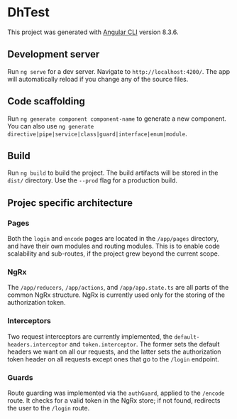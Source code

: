 # DhTest

This project was generated with [Angular CLI](https://github.com/angular/angular-cli) version 8.3.6.

## Development server

Run `ng serve` for a dev server. Navigate to `http://localhost:4200/`. The app will automatically reload if you change any of the source files.

## Code scaffolding

Run `ng generate component component-name` to generate a new component. You can also use `ng generate directive|pipe|service|class|guard|interface|enum|module`.

## Build

Run `ng build` to build the project. The build artifacts will be stored in the `dist/` directory. Use the `--prod` flag for a production build.

## Projec specific architecture

### Pages
Both the `login` and `encode` pages are located in the `/app/pages` directory, and have their own modules and routing modules. This is to enable code scalability and sub-routes, if the project grew beyond the current scope.

### NgRx
The `/app/reducers`, `/app/actions`, and `/app/app.state.ts` are all parts of the common NgRx structure. NgRx is currently used only for the storing of the authorization token.

### Interceptors
Two request interceptors are currently implemented, the `default-headers.interceptor` and `token.interceptor`. The former sets the default headers we want on all our requests, and the latter sets the authorization token header on all requests except ones that go to the `/login` endpoint.

### Guards
Route guarding was implemented via the `authGuard`, applied to the `/encode` route. It checks for a valid token in the NgRx store; if not found, redirects the user to the `/login` route.